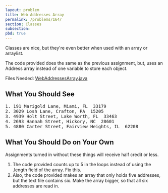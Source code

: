 ```yaml
---
layout: problem
title: Web Addresses Array
permalink: /problems/164/
section: Classes
subsection:
pbd: true
---
```

Classes are nice, but they're even better when used with an array or arraylist.

The code provided does the same as the previous assignment, but, uses an Address array instead of one variable to store each object.

Files Needed: [WebAddressesArray.java](/problem-files/164/WebAddressesArray.java)

## What You Should See
<pre class="terminal">
1. 191 Marigold Lane, Miami, FL  33179
2. 3029 Losh Lane, Crafton, PA  15205
3. 4939 Holt Street, Lake Worth, FL  33463
4. 2693 Hannah Street, Hickory, NC  28601
5. 4880 Carter Street, Fairview Heights, IL  62208
</pre>


## What You Should Do on Your Own
Assignments turned in without these things will receive half credit or less.

1. The code provided counts up to 5 in the loops instead of using the .length field of the array. Fix this.
2. Also, the code provided makes an array that only holds five addresses, but the text file contains six. 
Make the array bigger, so that all six addresses are read in.

